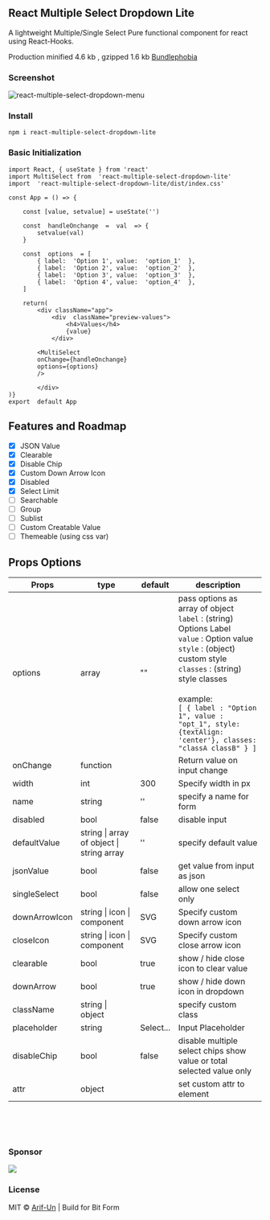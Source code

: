 ## React Multiple Select Dropdown Lite
A lightweight Multiple/Single Select Pure functional component for react using React-Hooks.

Production minified 4.6 kb , gzipped 1.6 kb [Bundlephobia](https://bundlephobia.com/result?p=react-multiple-select-dropdown-lite@1.0.0)

### Screenshot
![react-multiple-select-dropdown-menu](https://github.com/Arif-un/react-multiple-select-dropdown-lite/blob/master/screenshoot/react%20multiple%20select%20dropdown%20menu%20,%20lightweight,%20react%20hooks.gif?raw=true)

### Install

    npm i react-multiple-select-dropdown-lite

### Basic Initialization
```
import React, { useState } from 'react'
import MultiSelect from  'react-multiple-select-dropdown-lite'
import  'react-multiple-select-dropdown-lite/dist/index.css'

const App = () => {

	const [value, setvalue] = useState('')

	const  handleOnchange  =  val  => {
		setvalue(val)
	}

	const  options  = [
		{ label:  'Option 1', value:  'option_1'  },
		{ label:  'Option 2', value:  'option_2'  },
		{ label:  'Option 3', value:  'option_3'  },
		{ label:  'Option 4', value:  'option_4'  },
	]

	return(
		<div className="app">
			<div  className="preview-values">
				<h4>Values</h4>
				{value}
			</div>

		<MultiSelect
		onChange={handleOnchange}
		options={options}
		/>

		</div>
)}
export  default App
```

## Features and Roadmap

- [x] JSON Value <br>
- [x] Clearable <br>
- [x] Disable Chip <br>
- [x] Custom Down Arrow Icon <br>
- [x] Disabled <br>
- [x] Select Limit <br>
- [ ] Searchable <br>
- [ ] Group <br>
- [ ] Sublist <br>
- [ ] Custom Creatable Value <br>
- [ ] Themeable (using css var) <br>

## Props Options
|Props| type | default | description
|-----|------| ------- | ----------|
| options| array | ""  | pass options as array of object <br> `label` : (string) Options Label <br> `value` : Option value <br> `style` : (object) custom style <br> `classes` : (string) style classes <br> <br> example: <br> `[ { label : "Option 1", value : "opt_1", style: {textAlign: 'center'}, classes: "classA classB" } ]`
|onChange | function | |Return value on input change
| width | int | 300 | Specify width in px
|name| string | '' | specify a name for form
|disabled | bool | false | disable input
| defaultValue | string \| array of object \| string array | '' | specify default value
|jsonValue | bool | false | get value from input as json
|singleSelect | bool | false | allow one select only
|downArrowIcon| string \| icon \| component | SVG | Specify custom down arrow icon
|closeIcon |string \| icon \| component  | SVG | Specify custom close arrow icon
|clearable | bool | true | show / hide close icon to clear value
downArrow |bool | true|  show / hide down icon in dropdown
| className | string \| object | | specify custom class
|placeholder | string | Select... | Input Placeholder
|disableChip | bool | false | disable multiple select chips show value or total selected value only 
|attr | object | |set custom attr to element  

<br>
<br>
<br>

### Sponsor

[<img src="https://www.bitcode.pro/wp-content/uploads/2019/09/final.svg_-3.png">](https://www.bitcode.pro/)


### License
MIT © [Arif-Un]([https://github.com/arif-un](https://github.com/arif-un)) | Build for Bit Form

